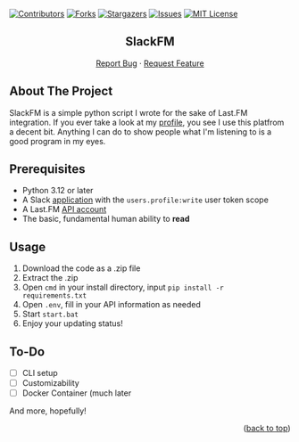  <!-- Improved compatibility of back to top link: See: https://github.com/othneildrew/Best-README-Template/pull/73 -->
<a id="readme-top"></a>
<!--
*** Thanks for checking out the Best-README-Template. If you have a suggestion
*** that would make this better, please fork the repo and create a pull request
*** or simply open an issue with the tag "enhancement".
*** Don't forget to give the project a star!
*** Thanks again! Now go create something AMAZING! :D
-->



<!-- PROJECT SHIELDS -->
<!--
*** I'm using markdown "reference style" links for readability.
*** Reference links are enclosed in brackets [ ] instead of parentheses ( ).
*** See the bottom of this document for the declaration of the reference variables
*** for contributors-url, forks-url, etc. This is an optional, concise syntax you may use.
*** https://www.markdownguide.org/basic-syntax/#reference-style-links
-->
[![Contributors][contributors-shield]][contributors-url]
[![Forks][forks-shield]][forks-url]
[![Stargazers][stars-shield]][stars-url]
[![Issues][issues-shield]][issues-url]
[![MIT License][license-shield]][license-url]


<div align="center">
<h2>SlackFM</h2>

  <p align="center">
    <a href="https://github.com/Milisource/SlackFM/issues/new?labels=bug&template=bug-report---.md">Report Bug</a>
    ·
    <a href="https://github.com/Milisource/SlackFM/issues/new?labels=enhancement&template=feature-request---.md">Request Feature</a>
  </p>
</div>

<!-- ABOUT THE PROJECT -->
## About The Project

SlackFM is a simple python script I wrote for the sake of Last.FM integration. If you ever take a look at my [profile](https://www.last.fm/user/Despairiity), you see I use this platfrom a decent bit. Anything I can do to show people what I'm listening to is a good program in my eyes.

## Prerequisites
- Python 3.12 or later
- A Slack [application](https://api.slack.com/apps) with the ``users.profile:write`` user token scope
- A Last.FM [API account](https://www.last.fm/api/account/create)
- The basic, fundamental human ability to **read**

## Usage

1. Download the code as a .zip file
2. Extract the .zip
3. Open ``cmd`` in your install directory, input ``pip install -r requirements.txt``
4. Open ``.env``, fill in your API information as needed
5. Start ``start.bat``
6. Enjoy your updating status!

## To-Do
- [ ] CLI setup
- [ ] Customizability
- [ ] Docker Container (much later

And more, hopefully!

<p align="right">(<a href="#readme-top">back to top</a>)</p>


<!-- MARKDOWN LINKS & IMAGES -->
<!-- https://www.markdownguide.org/basic-syntax/#reference-style-links -->
[contributors-shield]: https://img.shields.io/github/contributors/Milisource/SlackFM.svg?style=for-the-badge
[contributors-url]: https://github.com/Milisource/SlackFM/graphs/contributors
[forks-shield]: https://img.shields.io/github/forks/Milisource/SlackFM.svg?style=for-the-badge
[forks-url]: https://github.com/DDeluca06/PhotoFlip/forks
[stars-shield]: https://img.shields.io/github/stars/Milisource/SlackFM.svg?style=for-the-badge
[stars-url]: https://github.com/Milisource/SlackFM/stargazers
[issues-shield]: https://img.shields.io/github/issues/Milisource/SlackFM.svg?style=for-the-badge
[issues-url]: https://github.com/Milisource/SlackFM/issues
[license-shield]: https://img.shields.io/github/license/Milisource/SlackFM.svg?style=for-the-badge
[license-url]: https://github.com/Milisource/SlackFM/blob/main/LICENSE.txt
[linkedin-shield]: https://img.shields.io/badge/-LinkedIn-black.svg?style=for-the-badge&logo=linkedin&colorB=555
[linkedin-url]: https://www.linkedin.com/in/demitri-deluca-lyons-747312319
[product-screenshot]: images/screenshot.png
[Next.js]: https://img.shields.io/badge/next.js-000000?style=for-the-badge&logo=nextdotjs&logoColor=white
[Next-url]: https://nextjs.org/
[React.js]: https://img.shields.io/badge/React-20232A?style=for-the-badge&logo=react&logoColor=61DAFB
[React-url]: https://reactjs.org/
[Vue.js]: https://img.shields.io/badge/Vue.js-35495E?style=for-the-badge&logo=vuedotjs&logoColor=4FC08D
[Vue-url]: https://vuejs.org/
[Angular.io]: https://img.shields.io/badge/Angular-DD0031?style=for-the-badge&logo=angular&logoColor=white
[Angular-url]: https://angular.io/
[Svelte.dev]: https://img.shields.io/badge/Svelte-4A4A55?style=for-the-badge&logo=svelte&logoColor=FF3E00
[Svelte-url]: https://svelte.dev/
[Laravel.com]: https://img.shields.io/badge/Laravel-FF2D20?style=for-the-badge&logo=laravel&logoColor=white
[Laravel-url]: https://laravel.com
[Bootstrap.com]: https://img.shields.io/badge/Bootstrap-563D7C?style=for-the-badge&logo=bootstrap&logoColor=white
[Bootstrap-url]: https://getbootstrap.com
[JQuery.com]: https://img.shields.io/badge/jQuery-0769AD?style=for-the-badge&logo=jquery&logoColor=white
[JQuery-url]: https://jquery.com 
